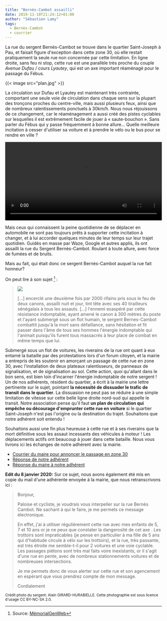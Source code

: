 ```yaml
---
title: "Bernès-Cambot assailli"
date: 2019-11-10T21:24:12+01:00
author: "Sébastien Lamy"
tags:
  - Bernès-Cambot
  - courrier
---
```


La rue du sergent Bernès-Cambot se trouve dans le quartier Saint-Joseph à Pau,
et faisait figure d'exception dans cette zone 30, où elle restait pratiquement
la seule rue non concernée par cette limitation. En ligne droite, sans feu ni stop, cette
rue est une parallèle très proche du couple _Avenue Dufau / cours Lyautey_, qui est
un axe important réaménagé pour le passage du Fébus.

{{< image src="plan.jpg" >}}

La circulation sur Dufau et Lyautey est maintenant très contrainte, comportant
une seule voie de circulation dans chaque sens sur la plupart des tronçons
proches du centre-ville, mais aussi plusieurs feux, ainsi que de nombreux
ralentissements ponctuels à 30km/h. Nous nous réjouissons de ce changement, car le réaménagement
a aussi créé des pistes cyclables sur lesquelles il est extrêmement facile
de jouer à « saute-bouchon ». Sans parler du Fébus qui y passe fréquemment à bonne
allure... Quelle meilleure incitation à cesser d'utiliser sa voiture et à prendre
le vélo ou le bus pour se rendre en ville ?

<video controls width="100%" controls><source src="saute-bouchon-lyautey_640p.mp4" type="video/mp4"></video>

Mais ceux qui connaissent la peine quotidienne de se déplacer en automobile 
ne sont pas toujours prêts à supporter cette incitation à changer, et à lui accorder
quelques minutes de leur temps sur leur trajet quotidien. Guidés en masse par
Waze, Google et autres applis, ils ont assailli la rue du Sergent Bernès-Cambot.
Roulant à toute allure, avec force de fumées et de bruits.

Mais au fait, qui était donc ce sergent Bernès-Cambot auquel la rue fait honneur?

On peut lire à son sujet [^1] :

> ![](bernes-cambot.jpg)
>
> [...] encerclé une deuxième fois par 2000 rifains pris sous le feu de deux canons, 
> assailli nuit et jour, tint tête avec ses 40 tirailleurs sénégalais à tous les 
> assauts. [...] l'ennemi exaspéré par cette résistance indomptable, ayant amené le canon à 300 
> mètres du poste et l'ayant submergé sous un flot humain,  le sergent 
> Bernes-Cambot combattit jusqu'à la mort sans défaillance, sans hésitation et 
> fit passer dans l'âme de tous ses hommes l'énergie indomptable qui l'animait 
> puisqu'ils furent tous massacrés à leur place de combat en même temps que lui.

Submergé sous un flot de voitures, les riverains de la rue ont quant à eux
entamé la bataille par des protestations lors d'un forum citoyen, et la mairie a entrepris
de les soutenir en amorçant un passage de cette rue en zone 30, avec l'installation
de deux plateaux ralentisseurs, de panneaux de signalisation, et de signalisation au sol. 
Cette action, quoi qu'allant dans le bon sens, est bien loin d'incarner 
l'énergie indomptable de notre sergent ! Un de nos adhérents, résident du 
quartier, a écrit à la mairie une lettre pertinente sur le sujet, pointant 
**la nécessité de dissuader le trafic de transit dans le quartier**. La dissuasion ne 
peut pas se réduire à une simple limitation de vitesse sur cette belle ligne droite
nord-sud qui appelle le transit. Notre association pense qu'il faut **un plan de circulation
qui empêche ou décourage d'emprunter cette rue en voiture** si le quartier Saint-Joseph n'est pas
l'origine ou la destination du trajet. Souhaitons que notre adhérent soit entendu !

Souhaitons aussi une fin plus heureuse à cette rue et à ses riverains que la mort 
définitive sous les assaut incessants des véhicules à moteur&nbsp;!
Les déplacements actifs ont beaucoup à jouer dans cette bataille. Nous vous 
livrons ici les échanges de notre adhérent avec la mairie.

* [Courrier du maire pour annoncer le passage en zone 30](2019-10-10-mairie-bernes-cambot.j)
* [Réponse de notre adhérent](2019-10-17-pau-a-velo-bernes-cambot.pdf)
* [Réponse du maire à notre adhérent](2019-11-08-mairie-bernes-cambot.pdf)

**Edit du 8 janvier 2020:** Sur ce sujet, nous avons également été mis en copie du mail 
d'une adhérente envoyée à la mairie, que nous retranscrivons ici :

> Bonjour,
> 
> Paloise et cycliste, je voudrais vous interpeller sur la rue Bernès Cambot. Ne sachant à qui le faire, je me permets ce message électronique.
>
>En effet, j'ai à utiliser régulièrement cette rue avec mes enfants de 5, 7 et 10 ans or je ne peux que constater la dangerosité de cet axe . Les trottoirs sont impraticables (je pense en particulier à ma fille de 5 ans qui d'habitude circule à vélo sur les trottoirs), et la rue, très passante, est très étroite me semble-t-il pour 2 voitures et une voie cyclable. Les passages piétons sont très mal faits voire inexistants, or il s'agit d'une rue en pente, avec de nombreux stationnements voitures et de nombreuses intersections.
>
>Je me permets donc de vous alerter sur cette rue et son agencement en espérant que vous prendrez compte de mon message.
>
>Cordialement



<small>Crédit photo du sergent: Alain GIRARD-HURABIELLE. Cette photographie est sous licence d'usage CC BY-NC-SA 2.0.</small>
[^1]: Source: [MémorialGenWeb](http://memorialgenweb.org/memorial3/html/fr/complementter.php?id=617323)


